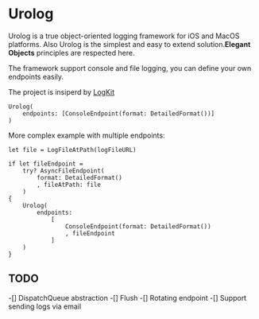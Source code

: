 #  Urolog

Urolog is a true object-oriented logging framework for iOS and MacOS platforms.
Also Urolog is the simplest and easy to extend solution.**Elegant Objects** principles 
are respected here. 

The framework support console and file logging, you can define your own endpoints easily.

The project is insiperd by [LogKit](https://github.com/logkit/logkit)

```
Urolog(
    endpoints: [ConsoleEndpoint(format: DetailedFormat())]
)
```

More complex example with multiple endpoints:
```
let file = LogFileAtPath(logFileURL)

if let fileEndpoint = 
    try? AsyncFileEndpoint(
        format: DetailedFormat()
        , fileAtPath: file
    )
{
    Urolog(
        endpoints: 
            [
                ConsoleEndpoint(format: DetailedFormat())
                , fileEndpoint
            ]
    )
}
```

## TODO

-[] DispatchQueue abstraction
-[] Flush 
-[] Rotating endpoint
-[] Support sending logs via email

